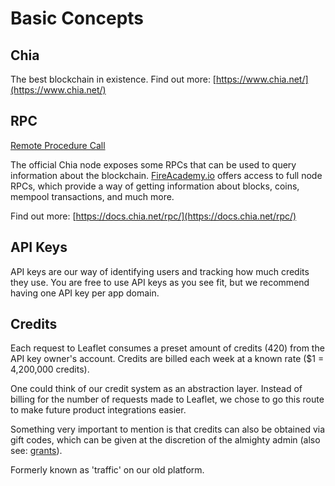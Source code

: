 # Basic Concepts

## Chia

The best blockchain in existence. Find out more: [https://www.chia.net/](https://www.chia.net/)

## RPC

[Remote Procedure Call](https://en.wikipedia.org/wiki/Remote\_procedure\_call)

The official Chia node exposes some RPCs that can be used to query information about the blockchain. [FireAcademy.io](https://fireacademy.io) offers access to full node RPCs, which provide a way of getting information about blocks, coins, mempool transactions, and much more.

Find out more: [https://docs.chia.net/rpc/](https://docs.chia.net/rpc/)

## API Keys

API keys are our way of identifying users and tracking how much credits they use. You are free to use API keys as you see fit, but we recommend having one API key per app domain.

## Credits

Each request to Leaflet consumes a preset amount of credits (420) from the API key owner's account. Credits are billed each week at a known rate ($1 = 4,200,000 credits).

One could think of our credit system as an abstraction layer. Instead of billing for the number of requests made to Leaflet, we chose to go this route to make future product integrations easier.

Something very important to mention is that credits can also be obtained via gift codes, which can be given at the discretion of the almighty admin (also see: [grants](grants.md)).

Formerly known as 'traffic' on our old platform.
